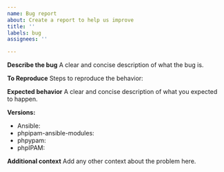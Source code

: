 ```yaml
---
name: Bug report
about: Create a report to help us improve
title: ''
labels: bug
assignees: ''

---
```


**Describe the bug**
A clear and concise description of what the bug is.
<!-- provide error messages (if applicable) in a codeblock -->

**To Reproduce**
Steps to reproduce the behavior:
<!-- list of steps to reproduce the feature 
1. provide playbooks to reproduce the issue
2. provide playbook output with option `-vvv` enabled
3. provide screenshots how to solve the task via WebUI
-->

**Expected behavior**
A clear and concise description of what you expected to happen.

**Versions:**

- Ansible:
- phpipam-ansible-modules:
- phpypam:
- phpIPAM:

**Additional context**
Add any other context about the problem here.
